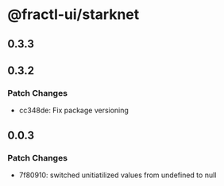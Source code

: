 # @fractl-ui/starknet

## 0.3.3

## 0.3.2

### Patch Changes

- cc348de: Fix package versioning

## 0.0.3

### Patch Changes

- 7f80910: switched unitiatilized values from undefined to null
